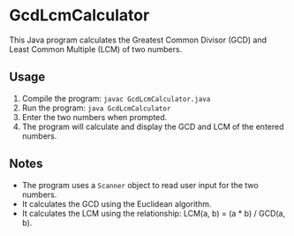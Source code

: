 # GcdLcmCalculator

This Java program calculates the Greatest Common Divisor (GCD) and Least Common Multiple (LCM) of two numbers.

## Usage

1. Compile the program: `javac GcdLcmCalculator.java`
2. Run the program: `java GcdLcmCalculator`
3. Enter the two numbers when prompted.
4. The program will calculate and display the GCD and LCM of the entered numbers.

## Notes

- The program uses a `Scanner` object to read user input for the two numbers.
- It calculates the GCD using the Euclidean algorithm.
- It calculates the LCM using the relationship: LCM(a, b) = (a * b) / GCD(a, b).

